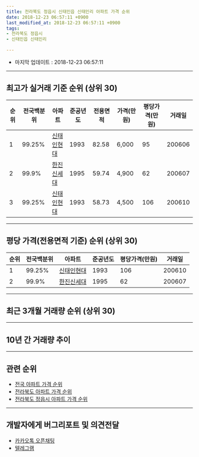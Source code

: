 ```yaml
---
title: 전라북도 정읍시 신태인읍 신태인리 아파트 가격 순위
date: 2018-12-23 06:57:11 +0900
last_modified_at: 2018-12-23 06:57:11 +0900
tags:
- 전라북도 정읍시
- 신태인읍 신태인리

---
```


* 마지막 업데이트 : 2018-12-23 06:57:11

---

## 최고가 실거래 기준 순위 (상위 30)


|순위|전국백분위|아파트|준공년도|전용면적|가격(만원)|평당가격(만원)|거래일|
|---|---|---|---|---|---|---|---|
|1|99.25%|[신태인현대](https://search.naver.com/search.naver?query=%EC%A0%84%EB%9D%BC%EB%B6%81%EB%8F%84+%EC%A0%95%EC%9D%8D%EC%8B%9C+%EC%8B%A0%ED%83%9C%EC%9D%B8%EC%9D%8D+%EC%8B%A0%ED%83%9C%EC%9D%B8%EB%A6%AC+%EC%8B%A0%ED%83%9C%EC%9D%B8%ED%98%84%EB%8C%80)|1993|82.58|6,000|95|200606|
|2|99.9%|[한진신세대](https://search.naver.com/search.naver?query=%EC%A0%84%EB%9D%BC%EB%B6%81%EB%8F%84+%EC%A0%95%EC%9D%8D%EC%8B%9C+%EC%8B%A0%ED%83%9C%EC%9D%B8%EC%9D%8D+%EC%8B%A0%ED%83%9C%EC%9D%B8%EB%A6%AC+%ED%95%9C%EC%A7%84%EC%8B%A0%EC%84%B8%EB%8C%80)|1995|59.74|4,900|62|200607|
|3|99.25%|[신태인현대](https://search.naver.com/search.naver?query=%EC%A0%84%EB%9D%BC%EB%B6%81%EB%8F%84+%EC%A0%95%EC%9D%8D%EC%8B%9C+%EC%8B%A0%ED%83%9C%EC%9D%B8%EC%9D%8D+%EC%8B%A0%ED%83%9C%EC%9D%B8%EB%A6%AC+%EC%8B%A0%ED%83%9C%EC%9D%B8%ED%98%84%EB%8C%80)|1993|58.73|4,500|106|200610|


---

## 평당 가격(전용면적 기준) 순위 (상위 30)


|순위|전국백분위|아파트|준공년도|평당가격(만원)|거래일|
|---|---|---|---|---|---|
|1|99.25%|[신태인현대](https://search.naver.com/search.naver?query=%EC%A0%84%EB%9D%BC%EB%B6%81%EB%8F%84+%EC%A0%95%EC%9D%8D%EC%8B%9C+%EC%8B%A0%ED%83%9C%EC%9D%B8%EC%9D%8D+%EC%8B%A0%ED%83%9C%EC%9D%B8%EB%A6%AC+%EC%8B%A0%ED%83%9C%EC%9D%B8%ED%98%84%EB%8C%80)|1993|106|200610|
|2|99.9%|[한진신세대](https://search.naver.com/search.naver?query=%EC%A0%84%EB%9D%BC%EB%B6%81%EB%8F%84+%EC%A0%95%EC%9D%8D%EC%8B%9C+%EC%8B%A0%ED%83%9C%EC%9D%B8%EC%9D%8D+%EC%8B%A0%ED%83%9C%EC%9D%B8%EB%A6%AC+%ED%95%9C%EC%A7%84%EC%8B%A0%EC%84%B8%EB%8C%80)|1995|62|200607|


---

## 최근 3개월 거래량 순위 (상위 30)


<div style="width:100%;">
    <canvas id="deal_count_ranking" height="250"></canvas>
</div>


<script>
new Chart(document.getElementById("deal_count_ranking"), {
    type: 'horizontalBar',
    data: {
        labels: ['한진신세대', '신태인현대'],
        datasets: [{
            label: '실거래 수',
            data: [2, 1],
            borderColor: "rgba(255, 0, 128, 1)",
            backgroundColor: "rgba(255, 0, 128, 0.5)",
            fill: false,
        }]
    },
    options: {
        responsive: true,
        title: {
            display: true,
            text: '최근 3개월 거래량 순위'
        },
        tooltips: {
            mode: 'index',
            intersect: false,
            callbacks: {
                title: function(tooltipItems, data) {
                    return "실거래 수:";
                },
                label: function(tooltipItem, data) {
                    return data.labels[tooltipItem.index] + ": " + tooltipItem.xLabel;
                }
            }
        },
        hover: {
            mode: 'nearest',
            intersect: true
        },
        scales: {
            xAxes: [{
                display: true,
                scaleLabel: {
                    display: true,
                    labelString: '실거래 수'
                },
                ticks: {
                    suggestedMin: 0,
                }
            }],
            yAxes: [{
                display: true,
                ticks: {
                    autoSkip: false,
                    callback: function(value, index, values) {
                        if (value.length > 15)
                            return value.substr(0, 13) + "...";
                        else
                            return value;
                    }
                },
                scaleLabel: {
                    display: false,
                }
            }]
        }
    }
});

</script>


---

## 10년 간 거래량 추이


<div style="width:100%;">
    <canvas id="deal_progress" height="250"></canvas>
</div>

<script>
new Chart(document.getElementById("deal_progress"), {
    type: 'line',
    data: {
        labels: ['200812','200901','200902','200903','200904','200905','200906','200907','200908','200909','200910','200911','200912','201001','201002','201003','201004','201005','201006','201007','201008','201009','201010','201011','201012','201101','201102','201103','201104','201105','201106','201107','201108','201109','201110','201111','201112','201201','201202','201203','201204','201205','201206','201207','201208','201209','201210','201211','201212','201301','201302','201303','201304','201305','201306','201307','201308','201309','201310','201311','201312','201401','201402','201403','201404','201405','201406','201407','201408','201409','201410','201411','201412','201501','201502','201503','201504','201505','201506','201507','201508','201509','201510','201511','201512','201601','201602','201603','201604','201605','201606','201607','201608','201609','201610','201611','201612','201701','201702','201703','201704','201705','201706','201707','201708','201709','201710','201711','201712','201801','201802','201803','201804','201805','201806','201807','201808','201809','201810','201811','201812'],
        datasets: [{
            label: '실거래 수',
            pointRadius: 1,
            data: [0, 2, 0, 1, 1, 1, 1, 1, 0, 0, 2, 0, 2, 1, 1, 2, 0, 0, 2, 0, 2, 2, 4, 3, 3, 0, 1, 2, 1, 3, 1, 1, 1, 3, 2, 2, 1, 1, 1, 1, 2, 1, 0, 2, 0, 1, 0, 1, 1, 3, 2, 0, 1, 1, 0, 2, 0, 0, 1, 2, 1, 1, 2, 1, 1, 3, 1, 1, 1, 0, 3, 1, 3, 1, 0, 3, 0, 0, 0, 0, 0, 1, 2, 0, 1, 0, 2, 2, 0, 0, 1, 2, 0, 0, 1, 1, 0, 0, 1, 0, 0, 0, 2, 0, 2, 1, 0, 2, 0, 1, 0, 1, 0, 0, 3, 1, 1, 0, 1, 1, 1],
            borderColor: "rgba(255, 201, 14, 1)",
            backgroundColor: "rgba(255, 201, 14, 0.5)",
            fill: true,
        }]
    },
    options: {
        responsive: true,
        title: {
            display: true,
            text: '10년간 거래량 추이'
        },
        tooltips: {
            mode: 'index',
            intersect: false,
        },
        hover: {
            mode: 'nearest',
            intersect: true
        },
        scales: {
            xAxes: [{
                display: true,
                scaleLabel: {
                    display: true,
                    labelString: '년/월'
                }
            }],
            yAxes: [{
                display: true,
                ticks: {
                    suggestedMin: 0,
                },
                scaleLabel: {
                    display: true,
                    labelString: '실거래 수'
                }
            }]
        }
    }
});

</script>


---

## 관련 순위

- [전국 아파트 가격 순위](https://inasie.github.io/apt-ranking/전국)
- [전라북도 아파트 가격 순위](https://inasie.github.io/apt-ranking/전라북도)
- [전라북도 정읍시 아파트 가격 순위](https://inasie.github.io/apt-ranking/전라북도-정읍시)


---

## 개발자에게 버그리포트 및 의견전달

- [카카오톡 오픈채팅](https://open.kakao.com/o/gLJUAP4)
- [텔레그램](https://t.me/inasie)

